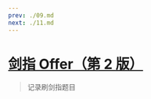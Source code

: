 ```yaml
---
prev: ./09.md
next: ./11.md
---
```

# [剑指 Offer（第 2 版）](https://leetcode.cn/problem-list/xb9nqhhg/)

> 记录刷剑指题目
